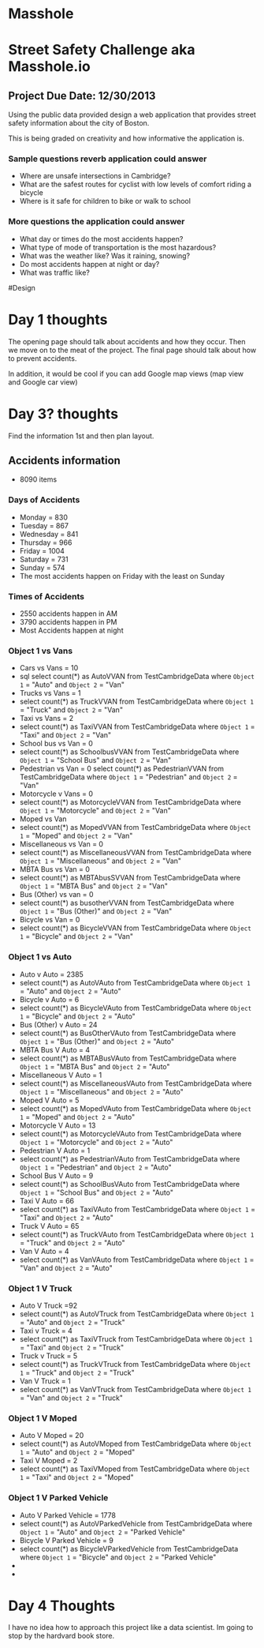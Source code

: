 Masshole
===========

# Street Safety Challenge aka Masshole.io
## Project Due Date: 12/30/2013

Using the public data provided design a web application that provides street safety information about the city of Boston.

This is being graded on creativity and how informative the application is.

### Sample questions reverb application could answer
* Where are unsafe intersections in Cambridge?
* What are the safest routes for cyclist with low levels of comfort riding a bicycle
* Where is it safe for children to bike or walk  to school

### More questions the application could answer
* What day or times do the most accidents happen?
* What type of mode of transportation is the most hazardous?
* What was the weather like? Was it raining, snowing?
* Do most accidents happen at night or day?
* What was traffic like?

#Design


# Day 1 thoughts

The opening page should talk about accidents and how they occur. Then we move on to the meat of the project. The final page should talk about how to prevent  accidents.

In addition, it would be cool if you can add Google map views (map view and Google car view)

# Day 3? thoughts
 Find the information 1st and then plan layout.
## Accidents information
* 8090 items

### Days of Accidents
* Monday = 830
* Tuesday = 867
* Wednesday = 841
* Thursday = 966
* Friday = 1004
* Saturday = 731
* Sunday = 574
* The most accidents happen on Friday with the least on Sunday

### Times of Accidents
* 2550 accidents happen in AM
* 3790 accidents happen in PM
* Most Accidents happen at night

### Object 1 vs Vans
* Cars vs Vans = 10
* sql select count(*) as AutoVVAN from TestCambridgeData
where `Object 1` = "Auto" and `Object 2` = "Van"
* Trucks vs Vans = 1
* select count(*) as TruckVVAN from TestCambridgeData
where `Object 1` = "Truck" and `Object 2` = "Van"
* Taxi vs Vans = 2
* select count(*) as TaxiVVAN from TestCambridgeData
where `Object 1` = "Taxi" and `Object 2` = "Van"
* School bus vs Van = 0
* select count(*) as SchoolbusVVAN from TestCambridgeData
where `Object 1` = "School Bus" and `Object 2` = "Van"
* Pedestrian vs Van = 0
select count(*) as PedestrianVVAN from TestCambridgeData
where `Object 1` = "Pedestrian" and `Object 2` = "Van"
* Motorcycle v Vans = 0
* select count(*) as MotorcycleVVAN from TestCambridgeData
where `Object 1` = "Motorcycle" and `Object 2` = "Van"
* Moped vs Van
* select count(*) as MopedVVAN from TestCambridgeData
where `Object 1` = "Moped" and `Object 2` = "Van"
* Miscellaneous vs Van = 0
* select count(*) as MiscellaneousVVAN from TestCambridgeData
where `Object 1` = "Miscellaneous" and `Object 2` = "Van"
* MBTA Bus vs Van = 0
* select count(*) as MBTAbusSVVAN from TestCambridgeData
where `Object 1` = "MBTA Bus" and `Object 2` = "Van"
* Bus (Other) vs van = 0
* select count(*) as busotherVVAN from TestCambridgeData
where `Object 1` = "Bus (Other)" and `Object 2` = "Van"
* Bicycle vs Van = 0
* select count(*) as BicycleVVAN from TestCambridgeData
where `Object 1` = "Bicycle" and `Object 2` = "Van"

### Object 1 vs Auto
* Auto v Auto = 2385
* select count(*) as AutoVAuto from TestCambridgeData
where `Object 1` = "Auto" and `Object 2` = "Auto"
* Bicycle v Auto = 6
*  select count(*) as BicycleVAuto from TestCambridgeData
where `Object 1` = "Bicycle" and `Object 2` = "Auto"
* Bus (Other) v Auto = 24
*  select count(*) as BusOtherVAuto from TestCambridgeData
where `Object 1` = "Bus (Other)" and `Object 2` = "Auto"
* MBTA Bus V Auto = 4
*  select count(*) as MBTABusVAuto from TestCambridgeData
where `Object 1` = "MBTA Bus" and `Object 2` = "Auto"
* Miscellaneous V Auto = 1
* select count(*) as MiscellaneousVAuto from TestCambridgeData
where `Object 1` = "Miscellaneous" and `Object 2` = "Auto"
* Moped V Auto = 5
*  select count(*) as MopedVAuto from TestCambridgeData
where `Object 1` = "Moped" and `Object 2` = "Auto"
* Motorcycle V Auto = 13
* select count(*) as MotorcycleVAuto from TestCambridgeData
where `Object 1` = "Motorcycle" and `Object 2` = "Auto"
* Pedestrian V Auto = 1
*  select count(*) as PedestrianVAuto from TestCambridgeData
where `Object 1` = "Pedestrian" and `Object 2` = "Auto"
* School Bus V Auto = 9
* select count(*) as SchoolBusVAuto from TestCambridgeData
where `Object 1` = "School Bus" and `Object 2` = "Auto"
* Taxi V Auto = 66
* select count(*) as TaxiVAuto from TestCambridgeData
where `Object 1` = "Taxi" and `Object 2` = "Auto"
* Truck V Auto = 65
*  select count(*) as TruckVAuto from TestCambridgeData
where `Object 1` = "Truck" and `Object 2` = "Auto"
* Van V Auto = 4
* select count(*) as VanVAuto from TestCambridgeData
where `Object 1` = "Van" and `Object 2` = "Auto"

### Object 1 V Truck
* Auto V Truck =92
*  select count(*) as AutoVTruck from TestCambridgeData
where `Object 1` = "Auto" and `Object 2` = "Truck"
* Taxi v Truck = 4
* select count(*) as TaxiVTruck from TestCambridgeData
where `Object 1` = "Taxi" and `Object 2` = "Truck"
* Truck v Truck = 5
* select count(*) as TruckVTruck from TestCambridgeData
where `Object 1` = "Truck" and `Object 2` = "Truck"
* Van V Truck = 1
*  select count(*) as VanVTruck from TestCambridgeData
where `Object 1` = "Van" and `Object 2` = "Truck"

### Object 1 V Moped
* Auto V Moped = 20
*  select count(*) as AutoVMoped from TestCambridgeData
where `Object 1` = "Auto" and `Object 2` = "Moped"
* Taxi V Moped = 2
*  select count(*) as TaxiVMoped from TestCambridgeData
where `Object 1` = "Taxi" and `Object 2` = "Moped"

### Object 1 V Parked Vehicle
* Auto V Parked Vehicle = 1778
*  select count(*) as AutoVParkedVehicle from TestCambridgeData
where `Object 1` = "Auto" and `Object 2` = "Parked Vehicle"
* Bicycle V Parked Vehicle = 9
*  select count(*) as BicycleVParkedVehicle from TestCambridgeData
where `Object 1` = "Bicycle" and `Object 2` = "Parked Vehicle"
*
*



# Day 4 Thoughts
I have no idea how to approach this project like a data scientist. Im going to stop by the hardvard book store.
